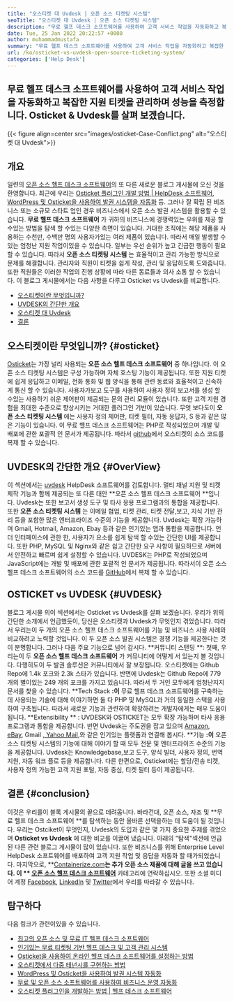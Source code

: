 ```yaml
---
title: "오스티켓 대 Uvdesk | 오픈 소스 티켓팅 시스템" 
seoTitle: "오스티켓 대 Uvdesk | 오픈 소스 티켓팅 시스템" 
description: "무료 헬프 데스크 소프트웨어를 사용하여 고객 서비스 작업을 자동화하고 복잡한 지원 티켓을 관리하며 성능을 측정하십시오. Osticket & Uvdesk를 살펴 보겠습니다." 
date: Tue, 25 Jan 2022 20:22:57 +0000
author: muhammadmustafa
summary: "무료 헬프 데스크 소프트웨어를 사용하여 고객 서비스 작업을 자동화하고 복잡한 지원 티켓을 관리하며 성과를 측정하십시오. Osticket & amp를 살펴 보겠습니다. UVDESK." 
url: /ko/osticket-vs-uvdesk-open-source-ticketing-system/
categories: ['Help Desk']
---
```


## 무료 헬프 데스크 소프트웨어를 사용하여 고객 서비스 작업을 자동화하고 복잡한 지원 티켓을 관리하며 성능을 측정합니다. Osticket & Uvdesk를 살펴 보겠습니다.

{{< figure align=center src="images/osticket-Case-Conflict.png" alt="오스티켓 대 Uvdesk">}}


## 개요
일련의 [오픈 소스 헬프 데스크 소프트웨어][1]의 또 다른 새로운 블로그 게시물에 오신 것을 환영합니다. 최근에 우리는 [Osticket 플러그인 개발 방법 | HelpDesk 소프트웨어][2], [WordPress 및 Osticket을 사용하여 발권 시스템을 자동화][3] 등. 그러나 잘 확립 된 비즈니스 또는 소규모 스타트 업인 경우 비즈니스에서 오픈 소스 발권 시스템을 활용할 수 있습니다. **무료 헬프 데스크 소프트웨어** 가 귀하의 비즈니스에 경쟁력있는 우위를 제공 할 수있는 방법을 탐색 할 수있는 다양한 측면이 있습니다. 거대한 조직에는 해당 제품을 사용하는 수천만, 수백만 명의 사용자가있는 여러 제품이 있습니다. 따라서 매일 발생할 수있는 엄청난 지원 작업이있을 수 있습니다. 일부는 우선 순위가 높고 긴급한 행동이 필요할 수 있습니다.
따라서 **오픈 소스 티켓팅 시스템** 는 효율적이고 관리 가능한 방식으로 문제를 해결합니다. 관리자와 직원이 티켓을 쉽게 작성, 관리 및 응답하도록 도와줍니다. 또한 직원들은 이러한 작업의 진행 상황에 따라 다른 동료들과 의사 소통 할 수 있습니다. 이 블로그 게시물에서는 다음 사항을 다루고 Osticket vs Uvdesk를 비교합니다.
  * [오스티켓이란 무엇입니까?][4]
  * [UVDESK의 간단한 개요][5]
  * [오스티켓 대 Uvdesk][6]
  * [결론][7]

## 오스티켓이란 무엇입니까?   {#osticket}
[Osticket][8]는 가장 널리 사용되는 **오픈 소스 헬프 데스크 소프트웨어**  중 하나입니다. 이 오픈 소스 티켓팅 시스템은 구성 가능하며 자체 호스팅 기능이 제공됩니다. 또한 지원 티켓에 쉽게 응답하고 이메일, 전화 통화 및 웹 양식을 통해 관련 동료와 효율적이고 신속하게 통신 할 수 있습니다. 사용자가보고 도구를 사용하여 사용자 정의 보고서를 생성 할 수있는 사용하기 쉬운 제어판이 제공되는 문의 관리 모듈이 있습니다. 또한 고객 지원 경험을 최대한 수준으로 향상시키는 거대한 플러그인 기반이 있습니다.
무엇 보다도이 **오픈 소스 티켓팅 시스템** 에는 사용자 정의 제어판, 티켓 필터, 자동 응답자, S 등과 같은 많은 기능이 있습니다. 이 무료 헬프 데스크 소프트웨어는 PHP로 작성되었으며 개발 및 배포에 관한 포괄적 인 문서가 제공됩니다. 따라서 [github][9]에서 오스티켓의 소스 코드를 복제 할 수 있습니다.

## UVDESK의 간단한 개요   {#OverView}
이 섹션에서는 [uvdesk][10] HelpDesk 소프트웨어를 검토합니다. 멀티 채널 지원 및 티켓 제작 기능과 함께 제공되는 또 다른 대안 **오픈 소스 헬프 데스크 소프트웨어 **입니다. Uvdesk는 또한 보고서 생성 도구 및 타사 응용 프로그램과의 통합을 제공합니다. 또한  **오픈 소스 티켓팅 시스템**  는 이메일 협업, 티켓 관리, 티켓 전달,보고, 지식 기반 관리 등을 포함한 많은 엔터프라이즈 수준의 기능을 제공합니다. Uvdesk는 확장 가능하며 Gmail, Hotmail, Amazon, Ebay 등과 같은 인기있는 앱과 통합을 제공합니다. 언더 인터페이스에 관한 한, 사용자가 요소를 쉽게 탐색 할 수있는 간단한 UI를 제공합니다.
또한 PHP, MySQL 및 Nginx와 같은 쉽고 간단한 요구 사항이 필요하므로 서버에서 안전하고 빠르며 쉽게 설정할 수 있습니다. UVDESK는 PHP로 작성되었으며 JavaScript에는 개발 및 배포에 관한 포괄적 인 문서가 제공됩니다. 따라서이 오픈 소스 헬프 데스크 소프트웨어의 소스 코드를 [GitHub][11]에서 복제 할 수 있습니다.

## OSTICKET vs UVDESK   {#UVDESK}
블로그 게시물 의이 섹션에서는 Osticket vs Uvdesk를 살펴 보겠습니다. 우리가 위의 간단한 소개에서 언급했듯이, 당신은 오스티켓과 Uvdesk가 무엇인지 겪었습니다. 따라서 우리는이 두 개의 오픈 소스 헬프 데스크 소프트웨어를 기능 및 비즈니스 사용 사례와 비교하려고 노력할 것입니다. 이 두 오픈 소스 발권 시스템은 경쟁 기능을 제공한다는 것이 분명합니다. 그러나 다음 주요 기능으로 넘어 갑시다.
**커뮤니티 스탠딩 **: 첫째, 우리는이 두  **오픈 소스 헬프 데스크 소프트웨어**  가 커뮤니티에 어떻게 서 있는지 볼 것입니다. 다행히도이 두 발권 솔루션은 커뮤니티에서 잘 보장됩니다. 오스티켓에는 Github Repo에 1.4k 포크와 2.3k 스타가 있습니다. 반면에 Uvdesk는 Github Repo에 779 개의 별이있는 249 개의 포크를 가지고 있습니다. 따라서 두 거인 모두에게 엄청난지지 문서를 찾을 수 있습니다.
**Tech Stack **:이**  무료 헬프 데스크 소프트웨어를 구축하는 데 사용되는 기술에 대해 이야기하면 둘 다 PHP 및 MySQL과 거의 동일한 스택을 사용하여 구축됩니다. 따라서 새로운 기능과 관련하여 확장하려는 개발자에게는 매우 도움이됩니다.
**Extensibility ** : UVDESK와 OSTICKET는 모두 확장 가능하며 타사 응용 프로그램과 통합을 제공합니다. 반면 Uvdesk는 주도권을 잡고 있으며 [Amazon][12], [eBay][13], Gmail [, Yahoo Mail,][14]와 같은 인기있는 플랫폼과 연결해 봅시다.
**기능 **:이**  오픈 소스 티켓팅 시스템의 기능에 대해 이야기 할 때 모두 전문 및 엔터프라이즈 수준의 기능을 제공합니다. Uvdesk는 Knowledgebase,보고 도구, 양식 빌더, 사용자 정의, 번역 지원, 자동 워크 플로 등을 제공합니다. 다른 한편으로, Osticket에는 할당/전송 티켓, 사용자 정의 가능한 고객 지원 포털, 자동 중심, 티켓 필터 등이 제공됩니다.

## 결론   {#conclusion}
이것은 우리를이 블록 게시물의 끝으로 데려옵니다. 바라건대, 오픈 소스, 자조 및 **무료 헬프 데스크 소프트웨어 **를 탐색하는 동안 올바른 선택을하는 데 도움이 될 것입니다. 우리는 Ostciket이 무엇인지, Uvdesk의 도입과 같은 몇 가지 중요한 주제를 겪었으며  **Osticket vs Uvdesk**  에 대한 비교를 이끌어 냈습니다. 아래의 "탐색"섹션에 언급 된 다른 관련 블로그 게시물이 많이 있습니다. 또한 비즈니스를 위해 Enterprise Level HelpDesk 소프트웨어를 배포하여 고객 지원 작업 및 응답을 자동화 할 때가되었습니다.
마지막으로, **[Containerize.com][15]**는 추가 오픈 소스 제품에 대해 글을 쓰고 있습니다. 이 ** [][16][오픈 소스 헬프 데스크 소프트웨어][17]**  카테고리에 연락하십시오. 또한 소셜 미디어 계정 [Facebook][18], [LinkedIn][19] 및 [Twitter][20]에서 우리를 따라갈 수 있습니다.

## 탐구하다
다음 링크가 관련이있을 수 있습니다.
  * [최고의 오픈 소스 및 무료 IT 헬프 데스크 소프트웨어][17]
  * [인기있는 무료 티켓팅 기반 헬프 데스크 및 고객 관리 시스템][21]
  * [Osticket을 사용하여 온라인 헬프 데스크 소프트웨어를 설정하는 방법][22]
  * [오스티켓에서 다중 테넌시를 구현하는 방법][23]
  * [WordPress 및 Osticket을 사용하여 발권 시스템 자동화][3]
  * [무료 및 오픈 소스 소프트웨어를 사용하여 비즈니스 운영 자동화][24]
  * [오스티켓 플러그인을 개발하는 방법 | 헬프 데스크 소프트웨어][2]

  
[1]: https://blog.containerize.com/category/helpdesk/
[2]: https://blog.containerize.com/helpdesk/how-to-develop-osticket-plugin-it-helpdesk-software/
[3]: https://blog.containerize.com/blogging/automate-ticketing-system-using-wordpress-and-osticket/
[4]: #osticket
[5]: #overview
[6]: #uvdesk
[7]: #Conclusion
[8]: https://products.containerize.com/helpdesk/osticket/
[9]: https://github.com/osTicket/osTicket
[10]: https://products.containerize.com/helpdesk/uvdesk/
[11]: https://github.com/uvdesk/community-skeleton
[12]: https://www.amazon.com/
[13]: https://www.ebay.com/
[14]: https://login.yahoo.com/?.src=ym&pspid=159600001&activity=mail-direct&.lang=en-US&.intl=us&.done=https%3A%2F%2Fmail.yahoo.com%2Fd
[15]: https://www.containerize.com/
[16]: https://products.containerize.com/single-sign-on/
[17]: https://products.containerize.com/helpdesk/
[18]: https://web.facebook.com/containerize
[19]: https://www.linkedin.com/company/containerize/
[20]: https://twitter.com/containerize_co
[21]: https://products.containerize.com/helpdesk/osticket
[22]: https://blog.containerize.com/helpdesk/how-to-set-up-help-desk-system-using-osticket/
[23]: https://blog.containerize.com/helpdesk/how-to-implement-multi-tenancy-in-osticket/
[24]: https://blog.containerize.com/blogging/automate-business-operations-using-open-source-software/
